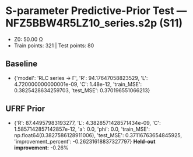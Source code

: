 # S-parameter Predictive-Prior Test — NFZ5BBW4R5LZ10_series.s2p (S11)
- Z0: 50.00 Ω
- Train points: 321  |  Test points: 80

## Baseline
- {'model': 'RLC series -> Γ', 'R': 94.17647058823529, 'L': 4.720000000000001e-09, 'C': 1.48e-12, 'train_MSE': 0.3825428634259703, 'test_MSE': 0.370196551066213}

## UFRF Prior
- {'R': 87.44957983193277, 'L': 4.3828571428571434e-09, 'C': 1.5857142857142857e-12, 'a': 0.0, 'phi': 0.0, 'train_MSE': np.float64(0.3827586128911006), 'test_MSE': 0.37116763654845925, 'improvement_percent': -0.26231618837327797}
**Held-out improvement:** -0.26%